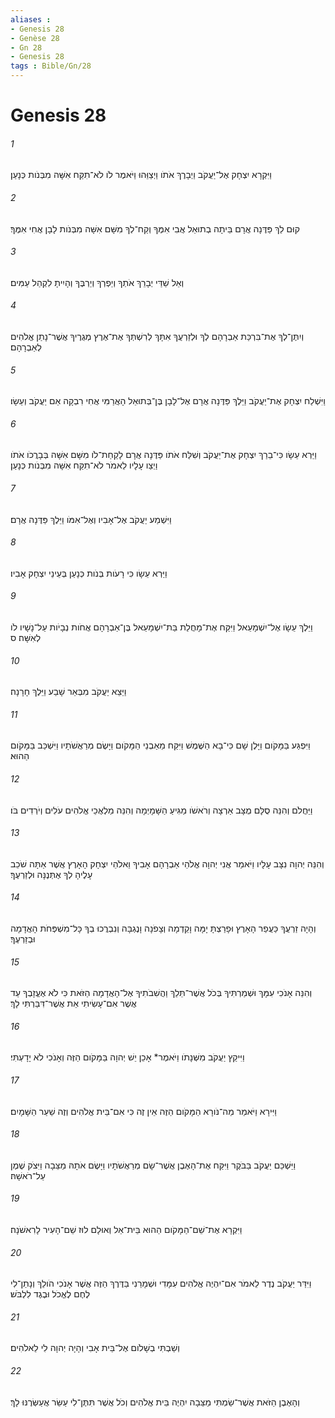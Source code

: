 ```yaml
---
aliases : 
- Genesis 28
- Genèse 28
- Gn 28
- Genesis 28
tags : Bible/Gn/28
---
```


# Genesis 28

###### 1
וַיִּקְרָא יִצְחָק אֶל־יַעֲקֹב וַיְבָרֶךְ אֹתֹו וַיְצַוֵּהוּ וַיֹּאמֶר לֹו לֹא־תִקַּח אִשָּׁה מִבְּנֹות כְּנָעַן׃
###### 2
קוּם לֵךְ פַּדֶּנָה אֲרָם בֵּיתָה בְתוּאֵל אֲבִי אִמֶּךָ וְקַח־לְךָ מִשָּׁם אִשָּׁה מִבְּנֹות לָבָן אֲחִי אִמֶּךָ׃
###### 3
וְאֵל שַׁדַּי יְבָרֵךְ אֹתְךָ וְיַפְרְךָ וְיַרְבֶּךָ וְהָיִיתָ לִקְהַל עַמִּים׃
###### 4
וְיִתֶּן־לְךָ אֶת־בִּרְכַּת אַבְרָהָם לְךָ וּלְזַרְעֲךָ אִתָּךְ לְרִשְׁתְּךָ אֶת־אֶרֶץ מְגֻרֶיךָ אֲשֶׁר־נָתַן אֱלֹהִים לְאַבְרָהָם׃
###### 5
וַיִּשְׁלַח יִצְחָק אֶת־יַעֲקֹב וַיֵּלֶךְ פַּדֶּנָה אֲרָם אֶל־לָבָן בֶּן־בְּתוּאֵל הָאֲרַמִּי אֲחִי רִבְקָה אֵם יַעֲקֹב וְעֵשָׂו׃
###### 6
וַיַּרְא עֵשָׂו כִּי־בֵרַךְ יִצְחָק אֶת־יַעֲקֹב וְשִׁלַּח אֹתֹו פַּדֶּנָה אֲרָם לָקַחַת־לֹו מִשָּׁם אִשָּׁה בְּבָרֲכֹו אֹתֹו וַיְצַו עָלָיו לֵאמֹר לֹא־תִקַּח אִשָּׁה מִבְּנֹות כְּנָעַן׃
###### 7
וַיִּשְׁמַע יַעֲקֹב אֶל־אָבִיו וְאֶל־אִמֹּו וַיֵּלֶךְ פַּדֶּנָה אֲרָם׃
###### 8
וַיַּרְא עֵשָׂו כִּי רָעֹות בְּנֹות כְּנָעַן בְּעֵינֵי יִצְחָק אָבִיו׃
###### 9
וַיֵּלֶךְ עֵשָׂו אֶל־יִשְׁמָעֵאל וַיִּקַּח אֶת־מָחֲלַת בַּת־יִשְׁמָעֵאל בֶּן־אַבְרָהָם אֲחֹות נְבָיֹות עַל־נָשָׁיו לֹו לְאִשָּׁה׃ ס
###### 10
וַיֵּצֵא יַעֲקֹב מִבְּאֵר שָׁבַע וַיֵּלֶךְ חָרָנָה׃
###### 11
וַיִּפְגַּע בַּמָּקֹום וַיָּלֶן שָׁם כִּי־בָא הַשֶּׁמֶשׁ וַיִּקַּח מֵאַבְנֵי הַמָּקֹום וַיָּשֶׂם מְרַאֲשֹׁתָיו וַיִּשְׁכַּב בַּמָּקֹום הַהוּא׃
###### 12
וַיַּחֲלֹם וְהִנֵּה סֻלָּם מֻצָּב אַרְצָה וְרֹאשֹׁו מַגִּיעַ הַשָּׁמָיְמָה וְהִנֵּה מַלְאֲכֵי אֱלֹהִים עֹלִים וְיֹרְדִים בֹּו׃
###### 13
וְהִנֵּה יְהוָה נִצָּב עָלָיו וַיֹּאמַר אֲנִי יְהוָה אֱלֹהֵי אַבְרָהָם אָבִיךָ וֵאלֹהֵי יִצְחָק הָאָרֶץ אֲשֶׁר אַתָּה שֹׁכֵב עָלֶיהָ לְךָ אֶתְּנֶנָּה וּלְזַרְעֶךָ׃
###### 14
וְהָיָה זַרְעֲךָ כַּעֲפַר הָאָרֶץ וּפָרַצְתָּ יָמָּה וָקֵדְמָה וְצָפֹנָה וָנֶגְבָּה וְנִבְרֲכוּ בְךָ כָּל־מִשְׁפְּחֹת הָאֲדָמָה וּבְזַרְעֶךָ׃
###### 15
וְהִנֵּה אָנֹכִי עִמָּךְ וּשְׁמַרְתִּיךָ בְּכֹל אֲשֶׁר־תֵּלֵךְ וַהֲשִׁבֹתִיךָ אֶל־הָאֲדָמָה הַזֹּאת כִּי לֹא אֶעֱזָבְךָ עַד אֲשֶׁר אִם־עָשִׂיתִי אֵת אֲשֶׁר־דִּבַּרְתִּי לָךְ׃
###### 16
וַיִּיקַץ יַעֲקֹב מִשְּׁנָתֹו וַיֹּאמֶר* אָכֵן יֵשׁ יְהוָה בַּמָּקֹום הַזֶּה וְאָנֹכִי לֹא יָדָעְתִּי׃
###### 17
וַיִּירָא וַיֹּאמַר מַה־נֹּורָא הַמָּקֹום הַזֶּה אֵין זֶה כִּי אִם־בֵּית אֱלֹהִים וְזֶה שַׁעַר הַשָּׁמָיִם׃
###### 18
וַיַּשְׁכֵּם יַעֲקֹב בַּבֹּקֶר וַיִּקַּח אֶת־הָאֶבֶן אֲשֶׁר־שָׂם מְרַאֲשֹׁתָיו וַיָּשֶׂם אֹתָהּ מַצֵּבָה וַיִּצֹק שֶׁמֶן עַל־רֹאשָׁהּ׃
###### 19
וַיִּקְרָא אֶת־שֵׁם־הַמָּקֹום הַהוּא בֵּית־אֵל וְאוּלָם לוּז שֵׁם־הָעִיר לָרִאשֹׁנָה׃
###### 20
וַיִּדַּר יַעֲקֹב נֶדֶר לֵאמֹר אִם־יִהְיֶה אֱלֹהִים עִמָּדִי וּשְׁמָרַנִי בַּדֶּרֶךְ הַזֶּה אֲשֶׁר אָנֹכִי הֹולֵךְ וְנָתַן־לִי לֶחֶם לֶאֱכֹל וּבֶגֶד לִלְבֹּשׁ׃
###### 21
וְשַׁבְתִּי בְשָׁלֹום אֶל־בֵּית אָבִי וְהָיָה יְהוָה לִי לֵאלֹהִים׃
###### 22
וְהָאֶבֶן הַזֹּאת אֲשֶׁר־שַׂמְתִּי מַצֵּבָה יִהְיֶה בֵּית אֱלֹהִים וְכֹל אֲשֶׁר תִּתֶּן־לִי עַשֵּׂר אֲעַשְּׂרֶנּוּ לָךְ׃
